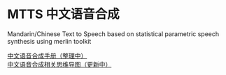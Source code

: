 # MTTS 中文语音合成
Mandarin/Chinese Text to Speech based on statistical parametric speech synthesis using merlin toolkit

[中文语音合成手册（整理中）](http://mtts.readthedocs.io/zh_CN/latest/#)  
[中文语音合成相关思维导图（更新中）](http://naotu.baidu.com/file/efd4f580e80ed57c7bef115f2d7d5813?token=9b6dd5d2e4bc5b95)  

